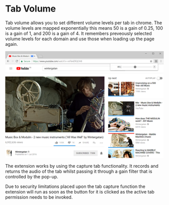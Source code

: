 # Tab Volume
Tab volume allows you to set different volume levels per tab in chrome. The volume levels are mapped exponentially this means 50 is a gain of 0.25, 100 is a gain of 1, and 200 is a gain of 4. It remembers preveously selected volume levels for each domain and use those when loading up the page again.

![Screenshot](images/screenshot.png)

The extension works by using the capture tab functionality. It records and returns the audio of the tab whilst passing it through a gain filter that is controlled by the pop-up.

Due to security limitations placed upon the tab capture function the extension will run as soon as the button for it is clicked as the active tab permission needs to be invoked.
